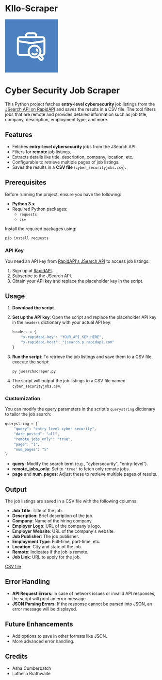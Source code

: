 # KIlo-Scraper
![web](web.jpg)
# Cyber Security Job Scraper

This Python project fetches **entry-level cybersecurity** job listings from the [JSearch API on RapidAPI](https://rapidapi.com/letscrape-6bRBa3QguO5/api/jsearch) and saves the results in a CSV file. The tool filters jobs that are remote and provides detailed information such as job title, company, description, employment type, and more.

## Features

- Fetches **entry-level cybersecurity** jobs from the JSearch API.
- Filters for **remote** job listings.
- Extracts details like title, description, company, location, etc.
- Configurable to retrieve multiple pages of job listings.
- Saves the results in a **CSV file** (`cyber_securityjobs.csv`).

## Prerequisites

Before running the project, ensure you have the following:

- **Python 3.x**
- Required Python packages:
  - `requests`
  - `csv`

Install the required packages using:

<!-- python code block -->
```python
pip install requests
```

### API Key
You need an API key from [RapidAPI's JSearch API](https://rapidapi.com/letscrape-6bRBa3QguO5/api/jsearch) to access job listings:

1. Sign up at [RapidAPI](https://rapidapi.com).
2. Subscribe to the JSearch API.
3. Obtain your API key and replace the placeholder key in the script.

## Usage

1. **Download the script**.

2. **Set up the API key**:
   Open the script and replace the placeholder API key in the `headers` dictionary with your actual API key:

   ```python
   headers = {
       "x-rapidapi-key": "YOUR_API_KEY_HERE", 
       "x-rapidapi-host": "jsearch.p.rapidapi.com"
   }
   ```

3. **Run the script**:
   To retrieve the job listings and save them to a CSV file, execute the script:

   ```bash
   py jsearchscraper.py
   ```

4. The script will output the job listings to a CSV file named `cyber_securityjobs.csv`.

### Customization

You can modify the query parameters in the script's `querystring` dictionary to tailor the job search:

```python
querystring = {
    "query": "entry level cyber security",
    "date_posted": "all",
    "remote_jobs_only": "true",
    "page": "1",
    "num_pages": "5"
}
```

- **query**: Modify the search term (e.g., "cybersecurity", "entry-level").
- **remote_jobs_only**: Set to `"true"` to fetch only remote jobs.
- **page** and **num_pages**: Adjust these to retrieve multiple pages of results.

## Output

The job listings are saved in a CSV file with the following columns:

- **Job Title**: Title of the job.
- **Description**: Brief description of the job.
- **Company**: Name of the hiring company.
- **Employer Logo**: URL of the company's logo.
- **Employer Website**: URL of the company's website.
- **Job Publisher**: The job publisher.
- **Employment Type**: Full-time, part-time, etc.
- **Location**: City and state of the job.
- **Remote**: Indicates if the job is remote.
- **Job Link**: URL to apply for the job.

[CSV file](cyber_sercurityjobs.csv)

## Error Handling

- **API Request Errors**: In case of network issues or invalid API responses, the script will print an error message.
- **JSON Parsing Errors**: If the response cannot be parsed into JSON, an error message will be displayed.

## Future Enhancements

- Add options to save in other formats like JSON.
- More advanced error handling.

## Credits
- Asha Cumberbatch
- Lathelia Brathwaite
